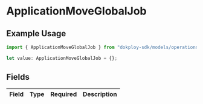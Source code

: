 # ApplicationMoveGlobalJob

## Example Usage

```typescript
import { ApplicationMoveGlobalJob } from "dokploy-sdk/models/operations";

let value: ApplicationMoveGlobalJob = {};
```

## Fields

| Field       | Type        | Required    | Description |
| ----------- | ----------- | ----------- | ----------- |